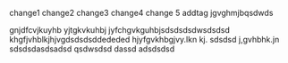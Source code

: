 change1
change2
change3
change4
change 5
addtag
jgvghmjbqsdwds

gnjdfcvjkuyhb
yjtgkvkuhbj
jyfchgvkguhbjsdsdsdsdwsdsdsd
khgfjvhblkjhjvgdsdsdsddededed
hjyfgvkhbgjvy.lkn kj.
sdsdsd
j,gvhbhk.jn
sdsdsdasdsadsd
qsdwsdsd
dassd
adsdsdsd
